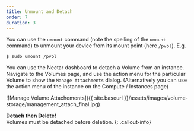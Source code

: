 ```yaml
---
title: Unmount and Detach
order: 7
duration: 3
---
```


You can use the `umount` command (note the spelling of the `umount` command) to unmount your device from its mount point (here `/pvol`). E.g.

```
$ sudo umount /pvol
```

You can use the Nectar dashboard to detach a Volume from an instance. Navigate to the Volumes page, and use the action menu for the particular Volume to show the `Manage Attachments` dialog. (Alternatively you can use the action menu of the instance on the Compute / Instances page)

![Manage Volume Attachements]({{ site.baseurl }}/assets/images/volume-storage/management_attach_final.jpg)

**Detach then Delete!**  
Volumes must be detached before deletion.
{: .callout-info}
